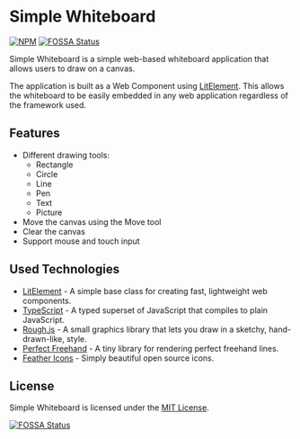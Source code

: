 # Simple Whiteboard

[![NPM](https://badge.fury.io/js/@ludovicm67%2Fsimple-whiteboard.svg)](https://npm.im/@ludovicm67/simple-whiteboard)
[![FOSSA Status](https://app.fossa.com/api/projects/git%2Bgithub.com%2Fludovicm67%2Fsimple-whiteboard.svg?type=shield)](https://app.fossa.com/projects/git%2Bgithub.com%2Fludovicm67%2Fsimple-whiteboard?ref=badge_shield)

Simple Whiteboard is a simple web-based whiteboard application that allows users to draw on a canvas.

The application is built as a Web Component using [LitElement](https://lit.dev/).
This allows the whiteboard to be easily embedded in any web application regardless of the framework used.

## Features

- Different drawing tools:
  - Rectangle
  - Circle
  - Line
  - Pen
  - Text
  - Picture
- Move the canvas using the Move tool
- Clear the canvas
- Support mouse and touch input

## Used Technologies

- [LitElement](https://lit.dev/) - A simple base class for creating fast, lightweight web components.
- [TypeScript](https://www.typescriptlang.org/) - A typed superset of JavaScript that compiles to plain JavaScript.
- [Rough.js](https://roughjs.com/) - A small graphics library that lets you draw in a sketchy, hand-drawn-like, style.
- [Perfect Freehand](https://github.com/steveruizok/perfect-freehand) - A tiny library for rendering perfect freehand lines.
- [Feather Icons](https://feathericons.com/) - Simply beautiful open source icons.

## License

Simple Whiteboard is licensed under the [MIT License](./LICENSE).

[![FOSSA Status](https://app.fossa.com/api/projects/git%2Bgithub.com%2Fludovicm67%2Fsimple-whiteboard.svg?type=large)](https://app.fossa.com/projects/git%2Bgithub.com%2Fludovicm67%2Fsimple-whiteboard?ref=badge_large)
